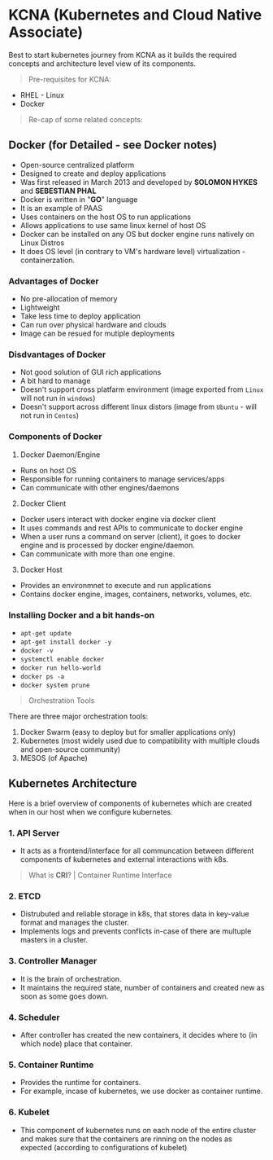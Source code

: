 # KCNA (Kubernetes and Cloud Native Associate)

Best to start kubernetes journey from KCNA as it builds the required concepts and architecture level view of its components.

> Pre-requisites for KCNA:

- RHEL - Linux 
- Docker

> Re-cap of some related concepts:

## Docker (for Detailed - see Docker notes)

- Open-source centralized platform 
- Designed to create and deploy applications
- Was first released in March 2013 and developed by **SOLOMON HYKES** and **SEBESTIAN PHAL**
- Docker is written in "**GO**" language
- It is an example of PAAS
- Uses containers on the host OS to run applications
- Allows applications to use same linux kernel of host OS
- Docker can be installed on any OS but docker engine runs natively on Linux Distros
- It does OS level (in contrary to VM's hardware level) virtualization - containerzation.

### Advantages of Docker

- No pre-allocation of memory
- Lightweight
- Take less time to deploy application
- Can run over physical hardware and clouds
- Image can be resued for mutiple deployments

### Disdvantages of Docker

- Not good solution of GUI rich applications
- A bit hard to manage
- Doesn't support cross platfarm environment (image exported from `Linux` will not run in `windows`)
- Doesn't support across different linux distors (image from `Ubuntu` - will not run in `Centos`)

### Components of Docker

1. Docker Daemon/Engine

- Runs on host OS
- Responsible for running containers to manage services/apps
- Can communicate with other engines/daemons

2. Docker Client

- Docker users interact with docker engine via docker client
- It uses commands and rest APIs to communicate to docker engine
- When a user runs a command on server (client), it goes to docker engine and is processed by docker engine/daemon.
- Can communicate with more than one engine.

3. Docker Host

- Provides an environmnet to execute and run applications
- Contains docker engine, images, containers, networks, volumes, etc.

### Installing Docker and a bit hands-on

- `apt-get update`
- `apt-get install docker -y`
- `docker -v`
- `systemctl enable docker`
- `docker run hello-world`
- `docker ps -a`
- `docker system prune`

> Orchestration Tools

There are three major orchestration tools:

1. Docker Swarm (easy to deploy but for smaller applications only)
2. Kubernetes (most widely used due to compatibility with multiple clouds and open-source community)
3. MESOS (of Apache)


## **Kubernetes Architecture**

Here is a brief overview of components of kubernetes which are created when in our host when we configure kubernetes.

### 1. API Server

- It acts as a frontend/interface for all communcation between different components of kubernetes and external interactions with k8s.

> What is **CRI**? | Container Runtime Interface



### 2. ETCD

- Distrubuted and reliable storage in k8s, that stores data in key-value format and manages the cluster.
- Implements logs and prevents conflicts in-case of there are multuple masters in a cluster.

### 3. Controller Manager

- It is the brain of orchestration.
- It maintains the required state, number of containers and created new as soon as some goes down.

### 4. Scheduler

- After controller has created the new containers, it decides where to (in which node) place that container.

### 5. Container Runtime

- Provides the runtime for containers.
- For example, incase of kubernetes, we use docker as container runtime.

### 6. Kubelet

- This component of kubernetes runs on each node of the entire cluster and makes sure that the containers are rinning on the nodes as expected (according to configurations of kubelet)

